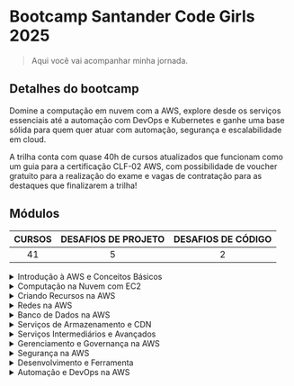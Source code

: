 # Bootcamp Santander Code Girls 2025

> Aqui você vai acompanhar minha jornada.

## Detalhes do bootcamp

Domine a computação em nuvem com a AWS, explore desde os serviços essenciais até a automação com DevOps e Kubernetes e ganhe uma base sólida para quem quer atuar com automação, segurança e escalabilidade em cloud.

A trilha conta com quase 40h de cursos atualizados que funcionam como um guia para a certificação CLF-02 AWS, com possibilidade de voucher gratuito para a realização do exame e vagas de contratação para as destaques que finalizarem a trilha!

## Módulos

| CURSOS | DESAFIOS DE PROJETO | DESAFIOS DE CÓDIGO |
| :----: | :-----------------: | :----------------: |
|   41   |          5          |         2          |

<details>
  <summary>Introdução à AWS e Conceitos Básicos</summary>
  <table>
    <tr>
      <th>Categoria</th>
      <th>Submódulos</th>
      <th>Status</th>
    </tr>
    <tr>
      <td>Curso</td>
      <td>Introdução ao Santander Code Girls 2025 - AWS Cloud Foundations</td>
      <td><img src="https://img.shields.io/badge/CONCLUIDO-44CC11?style=for-the-badge"/></td>
    </tr>
    <tr>
      <td>Curso</td>
      <td>Introdução à AWS e ao Universo da Computação em Nuvem</td>
      <td><img src="https://img.shields.io/badge/CONCLUIDO-44CC11?style=for-the-badge"/></td>
    </tr>
    <tr>
      <td>Curso</td>
      <td>Fundamentos Essenciais da Infraestrutura AWS</td>
      <td><img src="https://img.shields.io/badge/CONCLUIDO-44CC11?style=for-the-badge"/></td>
    </tr>
    <tr>
      <td>Curso</td>
      <td>Configurando sua Conta AWS com Segurança e Eficiência</td>
      <td><img src="https://img.shields.io/badge/CONCLUIDO-44CC11?style=for-the-badge"/></td>
    </tr>
    <tr>
      <td>Curso</td>
      <td>Primeiros Passos com Acesso Seguro e Controle de Custos na AWS</td>
      <td><img src="https://img.shields.io/badge/CONCLUIDO-44CC11?style=for-the-badge"/></td>
    </tr>
    <tr>
      <td>Mentoria</td>
      <td>Live de Lançamento - Code Girls 2025</td>
      <td><img src="https://img.shields.io/badge/CONCLUIDO-44CC11?style=for-the-badge"/></td>
    </tr>
  </table>
</details>

<details>
  <summary>Computação na Nuvem com EC2</summary>
  <table>
    <tr>
      <th>Categoria</th>
      <th>Submódulos</th>
      <th>Status</th>
    </tr>
    <tr>
      <td>Curso</td>
      <td>Entendendo as Instância EC2 e a Otimização de Recursos na AWS</td>
      <td><img src="https://img.shields.io/badge/CONCLUIDO-44CC11?style=for-the-badge"/></td>
    </tr>
    <tr>
      <td>Curso</td>
      <td>Armazenamerento na Nuvem com amazon EBS e S3	</td>
      <td><img src="https://img.shields.io/badge/CONCLUIDO-44CC11?style=for-the-badge"/></td>
    </tr>
    <tr>
      <td>Desafio de Projeto</td>
      <td>Gerenciando Instâncias EC2 na AWS	</td>
      <td><img src="https://img.shields.io/badge/CONCLUIDO-44CC11?style=for-the-badge"/></td>
    </tr>
  </table>
</details>

<details>
  <summary>Criando Recursos na AWS</summary>
  <table>
    <tr>
      <th>Categoria</th>
      <th>Submódulos</th>
      <th>Status</th>
    </tr>
    <tr>
      <td>Curso</td>
      <td>Criando sua Primeira Instância Amazon EC2</td>
      <td><img src="https://img.shields.io/badge/CONCLUIDO-44CC11?style=for-the-badge"/></td>
    </tr>
    <tr>
      <td>Curso</td>
      <td>Criando sua Primeiro Bucket no Amazon S3</td>
      <td><img src="https://img.shields.io/badge/CONCLUIDO-44CC11?style=for-the-badge"/></td>
    </tr>
    <tr>
      <td>Desafio de Projeto</td>
      <td>Criando sua Primeira Função com Amazon Lambda</td>
      <td><img src="https://img.shields.io/badge/CONCLUIDO-44CC11?style=for-the-badge"/></td>
    </tr>
    <tr>
      <td>Desafio de Projeto</td>
      <td>Desafios de Código: Aperfeiçoe Sua Lógica e Pensamento Computacional</td>
      <td><img src="https://img.shields.io/badge/CONCLUIDO-44CC11?style=for-the-badge"/></td>
    </tr>
    <tr>
      <td>Desafio de Código</td>
      <td>Associando Conceitos de Recursos da AWS</td>
      <td><img src="https://img.shields.io/badge/CONCLUIDO-44CC11?style=for-the-badge"/></td>
    </tr>
  </table>
</details>

<details>
  <summary>Redes na AWS	</summary>
  <table>
    <tr>
      <th>Categoria</th>
      <th>Submódulos</th>
      <th>Status</th>
    </tr>
    <tr>
      <td>Curso</td>
      <td>Introdução à Amazon VPC</td>
      <td><img src="https://img.shields.io/badge/CONCLUIDO-44CC11?style=for-the-badge"/></td>
    </tr>
    <tr>
      <td>Curso</td>
      <td>Entendendo o que é uma Subnet na Amazon VPC</td>
      <td><img src="https://img.shields.io/badge/CONCLUIDO-44CC11?style=for-the-badge"/></td>
    </tr>
    <tr>
      <td>Curso</td>
      <td>Introdução ao Security Group na AWS</td>
      <td><img src="https://img.shields.io/badge/CONCLUIDO-44CC11?style=for-the-badge"/></td>
    </tr>
    <tr>
      <td>Curso</td>
      <td>Explorando os Fundamentos do Route 53 na AWS</td>
      <td><img src="https://img.shields.io/badge/CONCLUIDO-44CC11?style=for-the-badge"/></td>
    </tr>
    <tr>
      <td>Curso</td>
      <td>Introdução à Distribuição de Conteúdo com Amzon CloudFront</td>
      <td><img src="https://img.shields.io/badge/CONCLUIDO-44CC11?style=for-the-badge"/></td>
    </tr>
    <tr>
      <td>Curso</td>
      <td>Entendendo o que é o Amazon Elastic Load Balancer</td>
      <td><img src="https://img.shields.io/badge/CONCLUIDO-44CC11?style=for-the-badge"/></td>
    </tr>
  </table>
</details>

<details>
  <summary>Banco de Dados na AWS</summary>
  <table>
    <tr>
      <th>Categoria</th>
      <th>Submódulos</th>
      <th>Status</th>
    </tr>
    <tr>
      <td>Curso</td>
      <td>Entendendo o que é RDS</td>
      <td><img src="https://img.shields.io/badge/CONCLUIDO-44CC11?style=for-the-badge"/></td>
    </tr>
    <tr>
      <td>Curso</td>
      <td>Introdução ao Amazon DynamoDB</td>
      <td><img src="https://img.shields.io/badge/CONCLUIDO-44CC11?style=for-the-badge"/></td>
    </tr>
    <tr>
      <td>Curso</td>
      <td>Explorando Estratégias de Backup e Recuperação de Dados na AWS</td>
      <td><img src="https://img.shields.io/badge/CONCLUIDO-44CC11?style=for-the-badge"/></td>
    </tr>
  </table>
</details>

<details>
  <summary>Serviços de Armazenamento e CDN</summary>
  <table>
    <tr>
      <th>Categoria</th>
      <th>Submódulos</th>
      <th>Status</th>
    </tr>
    <tr>
      <td>Curso</td>
      <td>Introdução ao Amazon S3</td>
      <td><img src="https://img.shields.io/badge/CONCLUIDO-44CC11?style=for-the-badge"/></td>
    </tr>
    <tr>
      <td>Curso</td>
      <td>Conhecendo o Amazon Glacier</td>
      <td><img src="https://img.shields.io/badge/CONCLUIDO-44CC11?style=for-the-badge"/></td>
    </tr>
    <tr>
      <td>Curso</td>
      <td>Entendendo a Distribuição de Conteúdo com Amazon CloudFront</td>
      <td><img src="https://img.shields.io/badge/CONCLUIDO-44CC11?style=for-the-badge"/></td>
    </tr>
    <tr>
      <td>Desafio de Código</td>
      <td>Associando Conceitos de Serviços de Armazenamento e CDN</td>
      <td><img src="https://img.shields.io/badge/CONCLUIDO-44CC11?style=for-the-badge"/></td>
    </tr>
  </table>
</details>

<details>
  <summary>Serviços Intermediários e Avançados</summary>
  <table>
    <tr>
      <th>Categoria</th>
      <th>Submódulos</th>
      <th>Status</th>
    </tr>
    <tr>
      <td>Curso</td>
      <td>Entendendo como Funciona o AWS Lambda</td>
      <td><img src="https://img.shields.io/badge/CONCLUIDO-44CC11?style=for-the-badge"/></td>
    </tr>
    <tr>
      <td>Curso</td>
      <td>Entendendo o que são Amazon ECS e EKS na Orquestração de Containers</td>
      <td><img src="https://img.shields.io/badge/CONCLUIDO-44CC11?style=for-the-badge"/></td>
    </tr>
    <tr>
      <td>Curso</td>
      <td>Entendendo como Funcionam o Amazon SNS e SQS na Comunicação Assíncrona</td>
      <td><img src="https://img.shields.io/badge/CONCLUIDO-44CC11?style=for-the-badge"/></td>
    </tr>
    <tr>
      <td>Desafio de Projeto</td>
      <td>Explorando Workflowas Automatizados com AWS Step Functions</td>
      <td><img src="https://img.shields.io/badge/PARA%20FAZER-9999A1?style=for-the-badge"/></td>
    </tr>
  </table>
</details>

<details>
  <summary>Gerenciamento e Governança na AWS</summary>
  <table>
    <tr>
      <th>Categoria</th>
      <th>Submódulos</th>
      <th>Status</th>
    </tr>
    <tr>
      <td>Curso</td>
      <td>Entendendo o que é o AWS CloudWatch</td>
      <td><img src="https://img.shields.io/badge/CONCLUIDO-44CC11?style=for-the-badge"/></td>
    </tr>
    <tr>
      <td>Curso</td>
      <td>Fundamentos do AWS CloudTrail para Auditoria e Segurança na AWS</td>
      <td><img src="https://img.shields.io/badge/CONCLUIDO-44CC11?style=for-the-badge"/></td>
    </tr>
    <tr>
      <td>Desafio de Projeto</td>
      <td>Implementando sua Primeira Stack com AWS CloudFormation</td>
      <td><img src="https://img.shields.io/badge/PARA%20FAZER-9999A1?style=for-the-badge"/></td>
    </tr>
    <tr>
      <td>Curso</td>
      <td>Gerenciando Usuários e Permissões na AWS com Identity and Acess Mansgement (IAM)</td>
      <td><img src="https://img.shields.io/badge/CONCLUIDO-44CC11?style=for-the-badge"/></td>
    </tr>
    <tr>
      <td>Curso</td>
      <td>	Entendendo e Gerenciando Policies e Roles na AWS</td>
      <td><img src="https://img.shields.io/badge/CONCLUIDO-44CC11?style=for-the-badge"/></td>
    </tr>
  </table>
</details>

<details>
  <summary>Segurança na AWS</summary>
  <table>
    <tr>
      <th>Categoria</th>
      <th>Submódulos</th>
      <th>Status</th>
    </tr>
    <tr>
      <td>Curso</td>
      <td>Explorando Práticas Recomendadas de Segurança na Nuvem</td>
      <td><img src="https://img.shields.io/badge/CONCLUIDO-44CC11?style=for-the-badge"/></td>
    </tr>
    <tr>
      <td>Curso</td>
      <td>Entendendo a Criptografia de Dados na AWS</td>
      <td><img src="https://img.shields.io/badge/PARA%20FAZER-9999A1?style=for-the-badge"/></td>
    </tr>
    <tr>
      <td>Curso</td>
      <td>Protegendo Aplicações Web com AWS WAF</td>
      <td><img src="https://img.shields.io/badge/PARA%20FAZER-9999A1?style=for-the-badge"/></td>
    </tr>
  </table>
</details>

<details>
  <summary>Desenvolvimento e Ferramenta</summary>
  <table>
    <tr>
      <th>Categoria</th>
      <th>Submódulos</th>
      <th>Status</th>
    </tr>
    <tr>
      <td>Curso</td>
      <td>Explorando como Funcionam a AWS CLI e os SDKs</td>
      <td><img src="https://img.shields.io/badge/PARA%20FAZER-9999A1?style=for-the-badge"/></td>
    </tr>
    <tr>
      <td>Desafio de Projeto</td>
      <td>Implementando Infraestrutura Automatizada com AWS CloudFormation</td>
      <td><img src="https://img.shields.io/badge/PARA%20FAZER-9999A1?style=for-the-badge"/></td>
    </tr>
    <tr>
      <td>Curso</td>
      <td>Automatizando Implantação de Aplicações com AWS CodeDeploy</td>
      <td><img src="https://img.shields.io/badge/PARA%20FAZER-9999A1?style=for-the-badge"/></td>
    </tr>
  </table>
</details>

<details>
  <summary>Automação e DevOps na AWS</summary>
  <table>
    <tr>
      <th>Categoria</th>
      <th>Submódulos</th>
      <th>Status</th>
    </tr>
    <tr>
      <td>Curso</td>
      <td>Explorando Automatização de Tarefas na AWS</td>
      <td><img src="https://img.shields.io/badge/PARA%20FAZER-9999A1?style=for-the-badge"/></td>
    </tr>
    <tr>
      <td>Desafio de Projeto</td>
      <td>Executando Tarefas Automatizadas com Lambda Function e S3</td>
      <td><img src="https://img.shields.io/badge/PARA%20FAZER-9999A1?style=for-the-badge"/></td>
    </tr>
    <tr>
      <td>Curso</td>
      <td>Infraestrutura como Código na AWS com Terraform</td>
      <td><img src="https://img.shields.io/badge/PARA%20FAZER-9999A1?style=for-the-badge"/></td>
    </tr>
    <tr>
      <td>Curso</td>
      <td>Introdução ao DevOps</td>
      <td><img src="https://img.shields.io/badge/PARA%20FAZER-9999A1?style=for-the-badge"/></td>
    </tr>
    <tr>
      <td>Curso</td>
      <td>Aplicando Conceitos de DevOps na AWS</td>
      <td><img src="https://img.shields.io/badge/PARA%20FAZER-9999A1?style=for-the-badge"/></td>
    </tr>
    <tr>
      <td>Curso</td>
      <td>Explorando Ferramentas da AWS para DevOps</td>
      <td><img src="https://img.shields.io/badge/PARA%20FAZER-9999A1?style=for-the-badge"/></td>
    </tr>
  </table>
</details>
